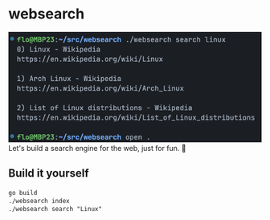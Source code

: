 # websearch

![Screenshot](screenshot.png)
Let's build a search engine for the web, just for fun. 🥳

## Build it yourself
```
go build
./websearch index
./websearch search "Linux"
```